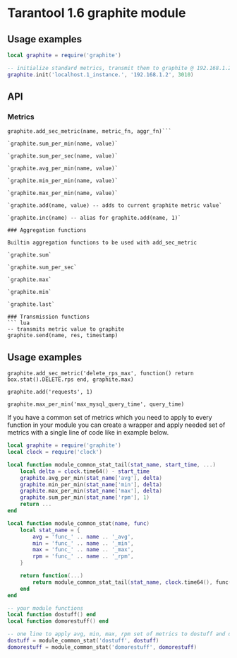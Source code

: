 # Tarantool 1.6 graphite module

## Usage examples

``` lua
local graphite = require('graphite')

-- initialize standard metrics, transmit them to graphite @ 192.168.1.2:3010
graphite.init('localhost.1_instance.', '192.168.1.2', 3010)
```

## API

### Metrics

```-- adds new metric, values are probed every second by calling metric_fn, aggregated by calling aggr_fn on the series
graphite.add_sec_metric(name, metric_fn, aggr_fn)```

`graphite.sum_per_min(name, value)`

`graphite.sum_per_sec(name, value)`

`graphite.avg_per_min(name, value)`

`graphite.min_per_min(name, value)`

`graphite.max_per_min(name, value)`

`graphite.add(name, value) -- adds to current graphite metric value`

`graphite.inc(name) -- alias for graphite.add(name, 1)`

### Aggregation functions

Builtin aggregation functions to be used with add_sec_metric

`graphite.sum`

`graphite.sum_per_sec`

`graphite.max`

`graphite.min`

`graphite.last`

### Transmission functions
``` lua
-- transmits metric value to graphite
graphite.send(name, res, timestamp)
```

## Usage examples
`graphite.add_sec_metric('delete_rps_max', function() return box.stat().DELETE.rps end, graphite.max)`

`graphite.add('requests', 1)`

`graphite.max_per_min('max_mysql_query_time', query_time)`

If you have a common set of metrics which you need to apply to every function in your module you can create a wrapper and apply needed set of metrics with a single line of code like in example below.

``` lua
local graphite = require('graphite')
local clock = require('clock')

local function module_common_stat_tail(stat_name, start_time, ...)
	local delta = clock.time64() - start_time
	graphite.avg_per_min(stat_name['avg'], delta)
	graphite.min_per_min(stat_name['min'], delta)
	graphite.max_per_min(stat_name['max'], delta)
	graphite.sum_per_min(stat_name['rpm'], 1)
	return ...
end

local function module_common_stat(name, func)
	local stat_name = {
		avg = 'func_' .. name .. '_avg',
		min = 'func_' .. name .. '_min',
		max = 'func_' .. name .. '_max',
		rpm = 'func_' .. name .. '_rpm',
	}

	return function(...)
		return module_common_stat_tail(stat_name, clock.time64(), func(...))
	end
end

-- your module functions
local function dostuff() end
local function domorestuff() end

-- one line to apply avg, min, max, rpm set of metrics to dostuff and domorestuff functions
dostuff = module_common_stat('dostuff', dostuff)
domorestuff = module_common_stat('domorestuff', domorestuff)
```
